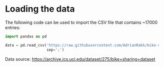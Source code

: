 # Loading the data
The following code can be used to import the CSV file that contains ~17000 entries:

```python
import pandas as pd

data = pd.read_csv('https://raw.githubusercontent.com/AdrianRakk/bike-sharing/main/original/hour.csv',
                   sep=';')
```

Data source: https://archive.ics.uci.edu/dataset/275/bike+sharing+dataset
